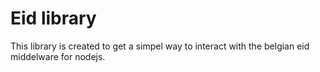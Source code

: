 # Eid library
This library is created to get a simpel way to interact with the belgian eid middelware for nodejs.

